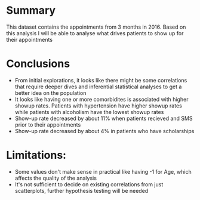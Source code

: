 # **Summary**

This dataset contains the appointments from 3 months in 2016. Based on this analysis I will be able to analyse what drives patients to show up for their appointments


# **Conclusions**



* From initial explorations, it looks like there might be some correlations that require deeper dives and inferential statistical analyses to get a better idea on the population
* It looks like having one or more comorbidites is associated with higher showup rates. Patients with hypertension have higher showup rates while patients with alcoholism have the lowest showup rates
* Show-up rate decreased by about 11% when patients recieved and SMS prior to their appointments
* Show-up rate decreased by about 4% in patients who have scholarships


# **Limitations:**



* Some values don't make sense in practical like having -1 for Age, which affects the quality of the analysis
* It's not sufficient to decide on existing correlations from just scatterplots, further hypothesis testing will be needed
